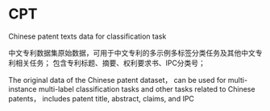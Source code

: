 # CPT
Chinese patent texts data for classification task


中文专利数据集原始数据，可用于中文专利的多示例多标签分类任务及其他中文专利相关任务；
包含专利标题、摘要、权利要求书、IPC分类号；

The original data of the Chinese patent dataset， can be used for multi-instance multi-label classification tasks and other tasks related to Chinese patents，
includes patent title, abstract, claims, and IPC
